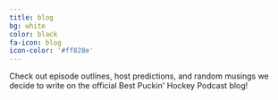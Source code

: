 ```yaml
---
title: blog
bg: white
color: black
fa-icon: blog
icon-color: '#ff828e'
---
```


<div class="row">
  <div class="col">
    <div class="row">
      <div class="col-xs-12 text-center">
        <a href="/blog">
          <span class="fa-stack subtlecircle" style="font-size:100px; background:rgb(255,255,255,0.1)">
            <i class="fa fa-circle fa-stack-2x text-white"></i>
            <i class="fa fa-newspaper fa-stack-1x text-dark-gray"></i>
          </span>
        </a>
      </div>
    </div>
    <div class="row">
      <div class="col-xs-12 text-center">
        <p>Check out episode outlines, host predictions, and random musings we decide to write on the official Best Puckin' Hockey Podcast blog!</p>
      </div>
    </div>
  </div>
</div>
